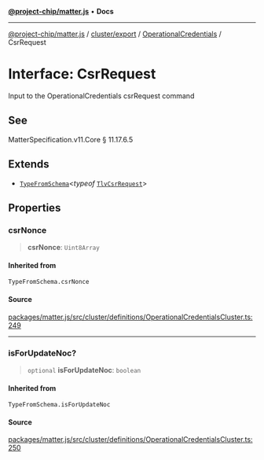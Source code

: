 [**@project-chip/matter.js**](../../../../../README.md) • **Docs**

***

[@project-chip/matter.js](../../../../../modules.md) / [cluster/export](../../../README.md) / [OperationalCredentials](../README.md) / CsrRequest

# Interface: CsrRequest

Input to the OperationalCredentials csrRequest command

## See

MatterSpecification.v11.Core § 11.17.6.5

## Extends

- [`TypeFromSchema`](../../../../../tlv/export/README.md#typefromschemas)\<*typeof* [`TlvCsrRequest`](../README.md#tlvcsrrequest)\>

## Properties

### csrNonce

> **csrNonce**: `Uint8Array`

#### Inherited from

`TypeFromSchema.csrNonce`

#### Source

[packages/matter.js/src/cluster/definitions/OperationalCredentialsCluster.ts:249](https://github.com/project-chip/matter.js/blob/7a8cbb56b87d4ccf34bec5a9a95ab40a1711324f/packages/matter.js/src/cluster/definitions/OperationalCredentialsCluster.ts#L249)

***

### isForUpdateNoc?

> `optional` **isForUpdateNoc**: `boolean`

#### Inherited from

`TypeFromSchema.isForUpdateNoc`

#### Source

[packages/matter.js/src/cluster/definitions/OperationalCredentialsCluster.ts:250](https://github.com/project-chip/matter.js/blob/7a8cbb56b87d4ccf34bec5a9a95ab40a1711324f/packages/matter.js/src/cluster/definitions/OperationalCredentialsCluster.ts#L250)

